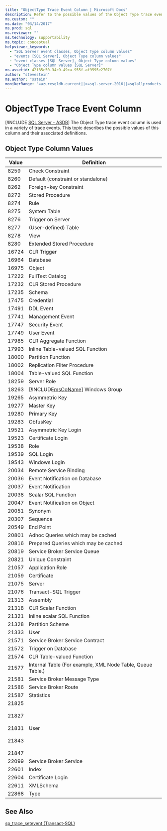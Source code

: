 ```yaml
---
title: "ObjectType Trace Event Column | Microsoft Docs"
description: Refer to the possible values of the Object Type trace event column, which is used in a variety of trace events in SQL Server.
ms.custom: ""
ms.date: "03/14/2017"
ms.prod: sql
ms.reviewer: ""
ms.technology: supportability
ms.topic: conceptual
helpviewer_keywords: 
  - "SQL Server event classes, Object Type column values"
  - "events [SQL Server], Object Type column values"
  - "event classes [SQL Server], Object Type column values"
  - "Object Type column values [SQL Server]"
ms.assetid: 42f85c50-34c9-49ca-955f-af9595e2707f
author: "stevestein"
ms.author: "sstein"
monikerRange: "=azuresqldb-current||>=sql-server-2016||=sqlallproducts-allversions||>=sql-server-linux-2017||=azuresqldb-mi-current"
---
```

# ObjectType Trace Event Column
[!INCLUDE [SQL Server - ASDB](../../includes/applies-to-version/sql-asdb.md)]
  The Object Type trace event column is used in a variety of trace events. This topic describes the possible values of this column and their associated definitions.  
  
## Object Type Column Values  
  
|Value|Definition|  
|-----------|----------------|  
|8259|Check Constraint|  
|8260|Default (constraint or standalone)|  
|8262|Foreign-key Constraint|  
|8272|Stored Procedure|  
|8274|Rule|  
|8275|System Table|  
|8276|Trigger on Server|  
|8277|(User-defined) Table|  
|8278|View|  
|8280|Extended Stored Procedure|  
|16724|CLR Trigger|  
|16964|Database|  
|16975|Object|  
|17222|FullText Catalog|  
|17232|CLR Stored Procedure|  
|17235|Schema|  
|17475|Credential|  
|17491|DDL Event|  
|17741|Management Event|  
|17747|Security Event|  
|17749|User Event|  
|17985|CLR Aggregate Function|  
|17993|Inline Table-valued SQL Function|  
|18000|Partition Function|  
|18002|Replication Filter Procedure|  
|18004|Table-valued SQL Function|  
|18259|Server Role|  
|18263|[!INCLUDE[msCoName](../../includes/msconame-md.md)] Windows Group|  
|19265|Asymmetric Key|  
|19277|Master Key|  
|19280|Primary Key|  
|19283|ObfusKey|  
|19521|Asymmetric Key Login|  
|19523|Certificate Login|  
|19538|Role|  
|19539|SQL Login|  
|19543|Windows Login|  
|20034|Remote Service Binding|  
|20036|Event Notification on Database|  
|20037|Event Notification|  
|20038|Scalar SQL Function|  
|20047|Event Notification on Object|  
|20051|Synonym|  
|20307|Sequence|  
|20549|End Point|  
|20801|Adhoc Queries which may be cached|  
|20816|Prepared Queries which may be cached|  
|20819|Service Broker Service Queue|  
|20821|Unique Constraint|  
|21057|Application Role|  
|21059|Certificate|  
|21075|Server|  
|21076|Transact-SQL Trigger|  
|21313|Assembly|  
|21318|CLR Scalar Function|  
|21321|Inline scalar SQL Function|  
|21328|Partition Scheme|  
|21333|User|  
|21571|Service Broker Service Contract|  
|21572|Trigger on Database|  
|21574|CLR Table-valued Function|  
|21577|Internal Table (For example, XML Node Table, Queue Table.)|  
|21581|Service Broker Message Type|  
|21586|Service Broker Route|  
|21587|Statistics|  
|21825<br /><br /> 21827<br /><br /> 21831<br /><br /> 21843<br /><br /> 21847|User|  
|22099|Service Broker Service|  
|22601|Index|  
|22604|Certificate Login|  
|22611|XMLSchema|  
|22868|Type|  
  
## See Also  
 [sp_trace_setevent &#40;Transact-SQL&#41;](../../relational-databases/system-stored-procedures/sp-trace-setevent-transact-sql.md)  
  
  
